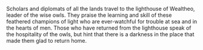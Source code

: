 Scholars and diplomats of all the lands travel to the lighthouse of Wealtheo, leader of the wise owls. They praise the learning and skill of these feathered champions of light who are ever-watchful for trouble at sea and in the hearts of men. Those who have returned from the lighthouse speak of the hospitality of the owls, but hint that there is a darkness in the place that made them glad to return home.
